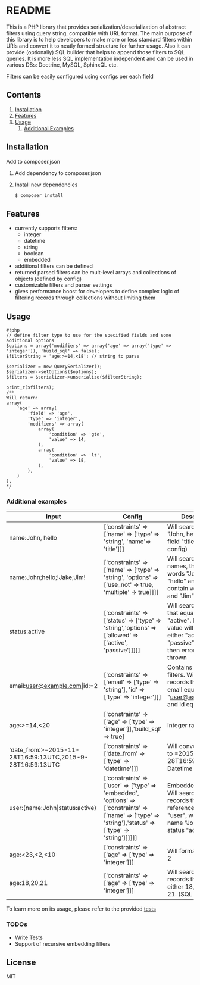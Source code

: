 # README
This is a PHP library that provides serialization/deserialization of abstract filters using query string, compatible with URL format. The main purpose of this library is to help developers to make more or less standard filters within URIs and convert it to neatly formed structure for further usage. Also it can provide (optionally) SQL builder that helps to append those filters to SQL queries. It is more less SQL implementation independent and can be used in various DBs: Doctrine, MySQL, SphinxQL etc. 

Filters can be easily configured using configs per each field

## Contents
1. [Installation](#installation)
2. [Features](#features)
3. [Usage](#usage)
    1. [Additional Examples](#additional-examples)


## <a id="installation"></a>Installation
Add to composer.json
1. Add dependency to composer.json

2. Install new dependencies
   ```bash
   $ composer install

   ```

## <a id="features"></a>Features
- currently supports filters:
    - integer
    - datetime
    - string
    - boolean
    - embedded
- additional filters can be defined
- returned parsed filters can be mult-level arrays and collections of objects (defined by config)
- customizable filters and parser settings
- gives performance boost for developers to define complex logic of filtering records through collections without limiting them

## <a id="usage"></a>Usage
```
#!php
// define filter type to use for the specified fields and some additional options
$options = array('modifiers' => array('age' => array('type' => 'integer')), 'build_sql' => false);
$filterString = 'age:>=14,<18'; // string to parse

$serializer = new QuerySerializer();
$serializer->setOptions($options);
$filters = $serializer->unserialize($filterString);

print_r($filters);
/**
Will return:
array(
    'age' => array(
        'field' => 'age',
        'type' => 'integer',
        'modifiers' => array(
            array(
                'condition' => 'gte',
                'value' => 14,
            ),
            array(
                'condition' => 'lt',
                'value' => 18,
            ),            
        ),
    )
),
*/

```

### <a id="additional-examples"></a>Additional examples

| Input                                                     | Config                                                                                                                                                   | Description                                                                                                                            |
|-----------------------------------------------------------|----------------------------------------------------------------------------------------------------------------------------------------------------------|----------------------------------------------------------------------------------------------------------------------------------------|
| name:John, hello                                          | ['constraints' => ['name' => ['type' => 'string', 'name'=> 'title']]]                                                                                    | Will search for string "John, hello" within field "title" (see config)                                                                 |
| name:John;hello;!Jake;Jim!                                | ['constraints' => ['name' => ['type' => 'string', 'options' => ['use_not' => true, 'multiple' => true]]]]                                                | Will search for names, that conatin words "John" and "hello" and does not contain words "Jake" and "Jim"                               |
| status:active                                             | ['constraints' => ['status' => ['type' => 'string','options' => ['allowed' => ['active', 'passive']]]]]                                                  | Will search status that equals to "active". If given value will not have either "active" or "passive" words, then error will be thrown |
| email:user@example.com&#124;id:=2                         | ['constraints' => ['email' => ['type' => 'string'], 'id' => ['type' => 'integer']]]                                                                      | Contains complex filters. Will search records that have email equal to "user@example.com" and id equal to "2"                          |
| age:>=14,<20                                              | ['constraints' => ['age' => ['type' => 'integer']],'build_sql' => true]                                                                                  | Integer range filter                                                                                                                   |
| 'date_from:>=2015-11-28T16:59:13UTC,2015-9-28T16:59:13UTC | ['constraints' => ['date_from' => ['type' => 'datetime']]]                                                                                               | Will convert this set to =2015-08-28T16:59:13UTC. Datetime search                                                                      |
| user:(name:John&#124;status:active)                       | ['constraints' => ['user' => ['type' => 'embedded', 'options' => ['constraints' => ['name' => ['type' => 'string'],'status' => ['type' => 'string']]]]]] | Embedded search. Will search for records that have reference to entity "user", which have name "John" and status "active"              |
| age:<23,<2,<10                                            | ['constraints' => ['age' => ['type' => 'integer']]]                                                                                                      | Will format it to age < 2                                                                                                              |
| age:18,20,21                                              | ['constraints' => ['age' => ['type' => 'integer']]]                                                                                                      | Will search for records that have age either 18, or 20 or 21. (SQL IN(...))                                                            |

To learn more on its usage, please refer to the provided [tests]


### TODOs

 - Write Tests
 - Support of recursive embedding filters

License
----

MIT

[tests]:QueryFilterSerializer/Tests/FiltersSerializerTest.php
